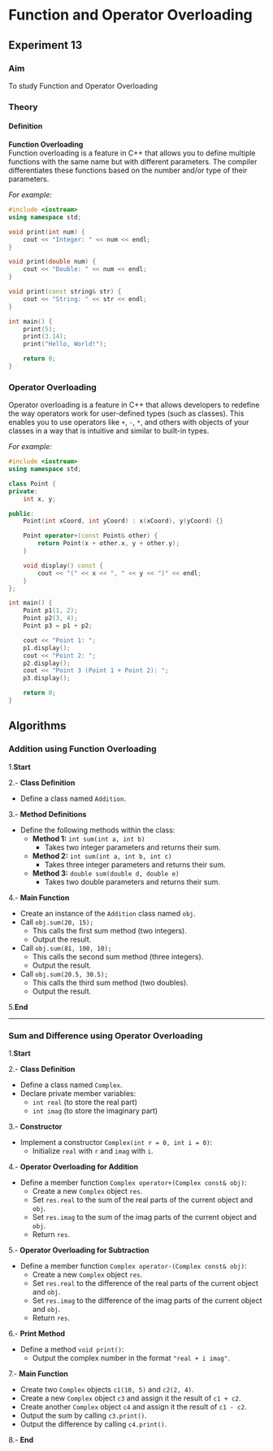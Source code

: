 # Function and Operator Overloading
## Experiment 13

### Aim
To study Function and Operator Overloading

### Theory
#### Definition

**Function Overloading**  
Function overloading is a feature in C++ that allows you to define multiple functions with the same name but with different parameters. The compiler differentiates these functions based on the number and/or type of their parameters.

*For example:*

```cpp
#include <iostream>
using namespace std;

void print(int num) {
    cout << "Integer: " << num << endl;
}

void print(double num) {
    cout << "Double: " << num << endl;
}

void print(const string& str) {
    cout << "String: " << str << endl;
}

int main() {
    print(5); 
    print(3.14);
    print("Hello, World!");

    return 0;
}
```
### Operator Overloading

Operator overloading is a feature in C++ that allows developers to redefine the way operators work for user-defined types (such as classes). This enables you to use operators like `+`, `-`, `*`, and others with objects of your classes in a way that is intuitive and similar to built-in types.

*For example:*

```cpp
#include <iostream>
using namespace std;

class Point {
private:
    int x, y;

public:
    Point(int xCoord, int yCoord) : x(xCoord), y(yCoord) {}

    Point operator+(const Point& other) {
        return Point(x + other.x, y + other.y);
    }

    void display() const {
        cout << "(" << x << ", " << y << ")" << endl;
    }
};

int main() {
    Point p1(1, 2);
    Point p2(3, 4);
    Point p3 = p1 + p2;

    cout << "Point 1: ";
    p1.display();
    cout << "Point 2: ";
    p2.display();
    cout << "Point 3 (Point 1 + Point 2): ";
    p3.display();

    return 0;
}
```
## Algorithms

### Addition using Function Overloading

1.**Start**

2.- **Class Definition**
  - Define a class named `Addition`.

3.- **Method Definitions**
  - Define the following methods within the class:
    - **Method 1:** `int sum(int a, int b)`
      - Takes two integer parameters and returns their sum.
    - **Method 2:** `int sum(int a, int b, int c)`
      - Takes three integer parameters and returns their sum.
    - **Method 3:** `double sum(double d, double e)`
      - Takes two double parameters and returns their sum.

4.- **Main Function**
  - Create an instance of the `Addition` class named `obj`.
  - Call `obj.sum(20, 15);`
    - This calls the first sum method (two integers).
    - Output the result.
  - Call `obj.sum(81, 100, 10);`
    - This calls the second sum method (three integers).
    - Output the result.
  - Call `obj.sum(20.5, 30.5);`
    - This calls the third sum method (two doubles).
    - Output the result.

5.**End**

---

### Sum and Difference using Operator Overloading

1.**Start**

2.- **Class Definition**
  - Define a class named `Complex`.
  - Declare private member variables:
    - `int real` (to store the real part)
    - `int imag` (to store the imaginary part)

3.- **Constructor**
  - Implement a constructor `Complex(int r = 0, int i = 0)`:
    - Initialize `real` with `r` and `imag` with `i`.

4.- **Operator Overloading for Addition**
  - Define a member function `Complex operator+(Complex const& obj)`:
    - Create a new `Complex` object `res`.
    - Set `res.real` to the sum of the real parts of the current object and `obj`.
    - Set `res.imag` to the sum of the imag parts of the current object and `obj`.
    - Return `res`.

5.- **Operator Overloading for Subtraction**
  - Define a member function `Complex operator-(Complex const& obj)`:
    - Create a new `Complex` object `res`.
    - Set `res.real` to the difference of the real parts of the current object and `obj`.
    - Set `res.imag` to the difference of the imag parts of the current object and `obj`.
    - Return `res`.

6.- **Print Method**
  - Define a method `void print()`:
    - Output the complex number in the format `"real + i imag"`.

7.- **Main Function**
  - Create two `Complex` objects `c1(10, 5)` and `c2(2, 4)`.
  - Create a new `Complex` object `c3` and assign it the result of `c1 + c2`.
  - Create another `Complex` object `c4` and assign it the result of `c1 - c2`.
  - Output the sum by calling `c3.print()`.
  - Output the difference by calling `c4.print()`.
  
8.- **End**
